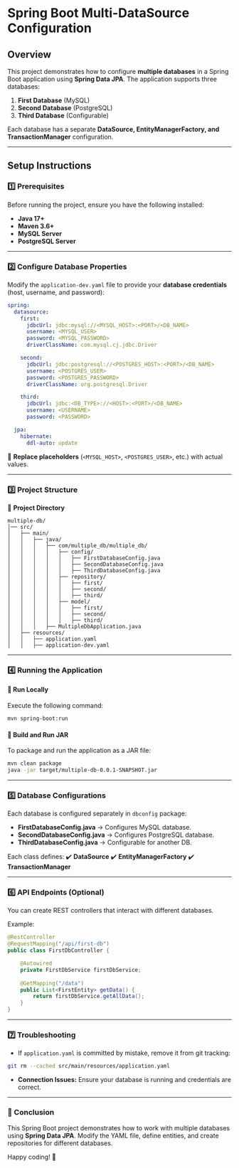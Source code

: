 # Spring Boot Multi-DataSource Configuration

## Overview
This project demonstrates how to configure **multiple databases** in a Spring Boot application using **Spring Data JPA**. The application supports three databases:

1. **First Database** (MySQL)
2. **Second Database** (PostgreSQL)
3. **Third Database** (Configurable)

Each database has a separate **DataSource, EntityManagerFactory, and TransactionManager** configuration.

---

## Setup Instructions

### 1️⃣ Prerequisites
Before running the project, ensure you have the following installed:
- **Java 17+**
- **Maven 3.6+**
- **MySQL Server**
- **PostgreSQL Server**

---

### 2️⃣ Configure Database Properties

Modify the `application-dev.yaml` file to provide your **database credentials** (host, username, and password):

```yaml
spring:
  datasource:
    first:
      jdbcUrl: jdbc:mysql://<MYSQL_HOST>:<PORT>/<DB_NAME>
      username: <MYSQL_USER>
      password: <MYSQL_PASSWORD>
      driverClassName: com.mysql.cj.jdbc.Driver

    second:
      jdbcUrl: jdbc:postgresql://<POSTGRES_HOST>:<PORT>/<DB_NAME>
      username: <POSTGRES_USER>
      password: <POSTGRES_PASSWORD>
      driverClassName: org.postgresql.Driver

    third:
      jdbcUrl: jdbc:<DB_TYPE>://<HOST>:<PORT>/<DB_NAME>
      username: <USERNAME>
      password: <PASSWORD>

  jpa:
    hibernate:
      ddl-auto: update
```

🔹 **Replace placeholders** (`<MYSQL_HOST>`, `<POSTGRES_USER>`, etc.) with actual values.

---

### 3️⃣ Project Structure

📂 **Project Directory**
```
multiple-db/
│── src/
│   ├── main/
│   │   ├── java/
│   │   │   ├── com/multiple_db/multiple_db/
│   │   │   │   ├── config/
│   │   │   │   │   ├── FirstDatabaseConfig.java
│   │   │   │   │   ├── SecondDatabaseConfig.java
│   │   │   │   │   ├── ThirdDatabaseConfig.java
│   │   │   │   ├── repository/
│   │   │   │   │   ├── first/
│   │   │   │   │   ├── second/
│   │   │   │   │   ├── third/
│   │   │   │   ├── model/
│   │   │   │   │   ├── first/
│   │   │   │   │   ├── second/
│   │   │   │   │   ├── third/
│   │   │   ├── MultipleDbApplication.java
│   ├── resources/
│   │   ├── application.yaml
│   │   ├── application-dev.yaml
```

---

### 4️⃣ Running the Application

#### 🏃 Run Locally
Execute the following command:
```sh
mvn spring-boot:run
```

#### 🚀 Build and Run JAR
To package and run the application as a JAR file:
```sh
mvn clean package
java -jar target/multiple-db-0.0.1-SNAPSHOT.jar
```

---

### 5️⃣ Database Configurations
Each database is configured separately in `dbconfig` package:
- **FirstDatabaseConfig.java** → Configures MySQL database.
- **SecondDatabaseConfig.java** → Configures PostgreSQL database.
- **ThirdDatabaseConfig.java** → Configurable for another DB.

Each class defines:
✔️ **DataSource**
✔️ **EntityManagerFactory**
✔️ **TransactionManager**

---

### 6️⃣ API Endpoints (Optional)
You can create REST controllers that interact with different databases.

Example:
```java
@RestController
@RequestMapping("/api/first-db")
public class FirstDbController {

    @Autowired
    private FirstDbService firstDbService;
    
    @GetMapping("/data")
    public List<FirstEntity> getData() {
        return firstDbService.getAllData();
    }
}
```

---

### 7️⃣ Troubleshooting
- If `application.yaml` is committed by mistake, remove it from git tracking:
```sh
git rm --cached src/main/resources/application.yaml
```
- **Connection Issues:** Ensure your database is running and credentials are correct.

---

### 🎯 Conclusion
This Spring Boot project demonstrates how to work with multiple databases using **Spring Data JPA**. Modify the YAML file, define entities, and create repositories for different databases.

Happy coding! 🚀

